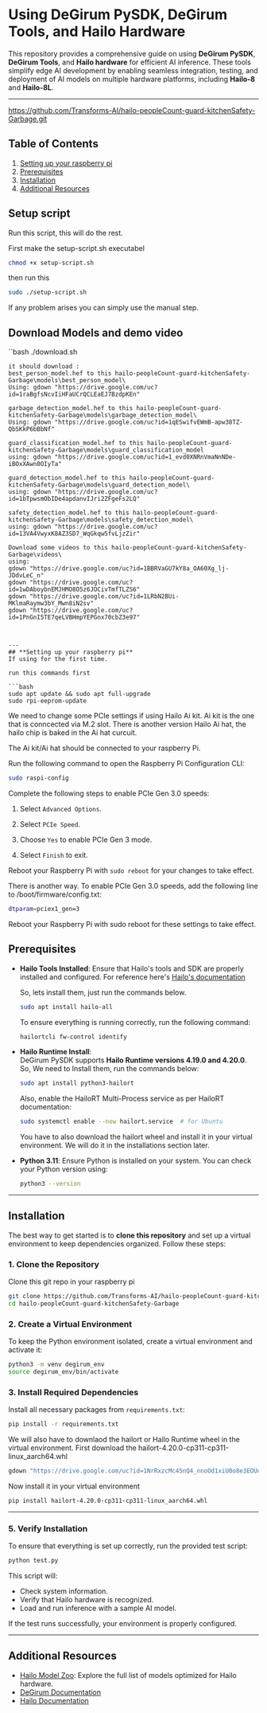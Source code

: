 
# **Using DeGirum PySDK, DeGirum Tools, and Hailo Hardware**  

This repository provides a comprehensive guide on using **DeGirum PySDK**, **DeGirum Tools**, and **Hailo hardware** for efficient AI inference. These tools simplify edge AI development by enabling seamless integration, testing, and deployment of AI models on multiple hardware platforms, including **Hailo-8** and **Hailo-8L**.  

---
https://github.com/Transforms-AI/hailo-peopleCount-guard-kitchenSafety-Garbage.git

## **Table of Contents**  

1. [Setting up your raspberry pi](#setting-up-your-raspberry-pi)
2. [Prerequisites](#prerequisites)  
3. [Installation](#installation)  
4. [Additional Resources](#additional-resources) 

## Setup script
Run this script, this will do the rest.

First make the setup-script.sh executabel
```bash
chmod +x setup-script.sh
```
then run this
```bash
sudo ./setup-script.sh
```
If any problem arises you can simply use the manual step.

## Download Models and demo video
``bash
./download.sh
```
it should download :
best_person_model.hef to this hailo-peopleCount-guard-kitchenSafety-Garbage\models\best_person_model\
Using: gdown "https://drive.google.com/uc?id=1raBgfsNcvIiHFaUCrQCLEaEJ7BzdpKEn"

garbage_detection_model.hef to this hailo-peopleCount-guard-kitchenSafety-Garbage\models\garbage_detection_model\
Using: gdown "https://drive.google.com/uc?id=1qESwifvEWmB-apw38TZ-QbSKkP6bBbNf"

guard_classification_model.hef to this hailo-peopleCount-guard-kitchenSafety-Garbage\models\guard_classification_model
using: gdown "https://drive.google.com/uc?id=1_evd0XNRnVmaNnNDe-iBOxXAwn0OIyTa"

guard_detection_model.hef to this hailo-peopleCount-guard-kitchenSafety-Garbage\models\guard_detection_model\
using: gdown "https://drive.google.com/uc?id=1bTpwsmObIDe4apdanvIJri2ZFgeFs2LQ"

safety_detection_model.hef to this hailo-peopleCount-guard-kitchenSafety-Garbage\models\safety_detection_model\
using: gdown "https://drive.google.com/uc?id=13VA4VwyxK8AZ3SD7_WqGkqw5fvLjzZir"

Download some videos to this hailo-peopleCount-guard-kitchenSafety-Garbage\videos\
using: 
gdown "https://drive.google.com/uc?id=1BBRVaGU7kY8a_OA60Xg_lj-JDdvLeC_n"
gdown "https://drive.google.com/uc?id=1wDAboybnEMJHMO8O5z6JOCivTmfTLZS6"
gdown "https://drive.google.com/uc?id=1LRbN2BUi-MKlmaRaymw3bY_Mwn8iN2sv"
gdown "https://drive.google.com/uc?id=1PnGnI5TE7qeLVBHmpYEPGnx70cbZ3e97"



---
## **Setting up your raspberry pi**
If using for the first time.

run this commands first

```bash
sudo apt update && sudo apt full-upgrade
sudo rpi-eeprom-update
```
We need to change some PCIe settings if using Hailo Ai kit. Ai kit is the one that is conncected via M.2 slot. There is another version Hailo Ai hat, the hailo chip is baked in the Ai hat curcuit. 

The Ai kit/Ai hat should be connected to your raspberry Pi.

Run the following command to open the Raspberry Pi Configuration CLI:

```bash
sudo raspi-config
```

Complete the following steps to enable PCIe Gen 3.0 speeds:

1. Select ```Advanced Options```.

2. Select ```PCIe Speed```.

3. Choose ```Yes``` to enable PCIe Gen 3 mode.

4. Select ```Finish``` to exit.

Reboot your Raspberry Pi with ```sudo reboot``` for your changes to take effect.

There is another way.
To enable PCIe Gen 3.0 speeds, add the following line to /boot/firmware/config.txt:
```bash
dtparam=pciex1_gen=3
```
Reboot your Raspberry Pi with sudo reboot for these settings to take effect.



## **Prerequisites**  

- **Hailo Tools Installed**: Ensure that Hailo's tools and SDK are properly installed and configured. For reference here's  [Hailo's documentation](https://hailo.ai/) 

  So, lets install them, just run the commands below.

  ```bash
  sudo apt install hailo-all
  ```

  To ensure everything is running correctly, run the following command:
  ```bash
  hailortcli fw-control identify
  ```

- **Hailo Runtime Install**:  
  DeGirum PySDK supports **Hailo Runtime versions 4.19.0 and 4.20.0**. So, We need to Install them, run the commands below:

  ```bash
  sudo apt install python3-hailort
  ```
  Also, enable the HailoRT Multi-Process service as per HailoRT documentation:  

  ```bash
  sudo systemctl enable --now hailort.service  # for Ubuntu
  ```  

  You have to also download the hailort wheel and install it in your virtual environment. We will do it in the installations section later.

- **Python 3.11**: Ensure Python is installed on your system. You can check your Python version using:  

  ```bash
  python3 --version
  ```  

---

## **Installation**  

The best way to get started is to **clone this repository** and set up a virtual environment to keep dependencies organized. Follow these steps:  

### **1. Clone the Repository**  
Clone this git repo in your raspberry pi
```bash
git clone https://github.com/Transforms-AI/hailo-peopleCount-guard-kitchenSafety-Garbage.git
cd hailo-peopleCount-guard-kitchenSafety-Garbage
```

### **2. Create a Virtual Environment**  
To keep the Python environment isolated, create a virtual environment and activate it: 

```bash
python3 -m venv degirum_env
source degirum_env/bin/activate
```  

### **3. Install Required Dependencies**  
Install all necessary packages from `requirements.txt`:  

```bash
pip install -r requirements.txt
```  
We will also have to downlaod the hailort or Hailo Runtime wheel in the virtual environment.
First download the  hailort-4.20.0-cp311-cp311-linux_aarch64.whl
```bash
gdown "https://drive.google.com/uc?id=1NrRxzcMc45nQ4_nnoOd1xiU0o8e3EOUo"
```
Now install it in your virtual environment
```bash
pip install hailort-4.20.0-cp311-cp311-linux_aarch64.whl
```

---


### **5. Verify Installation**  

To ensure that everything is set up correctly, run the provided test script:  

```bash
python test.py
```  

This script will:  
- Check system information.  
- Verify that Hailo hardware is recognized.  
- Load and run inference with a sample AI model.  

If the test runs successfully, your environment is properly configured.  

---
## Additional Resources

- [Hailo Model Zoo](./hailo_model_zoo.md): Explore the full list of models optimized for Hailo hardware.
- [DeGirum Documentation](https://docs.degirum.com)
- [Hailo Documentation](https://hailo.ai/)